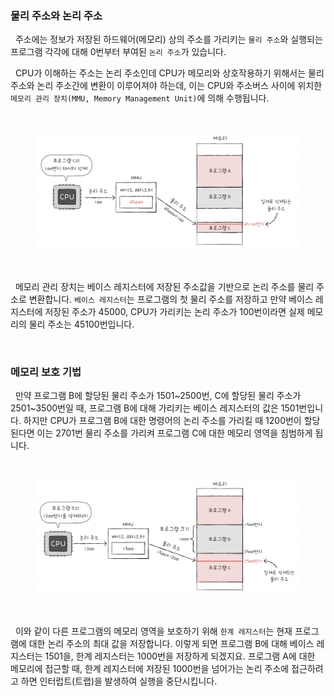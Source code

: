 ### 물리 주소와 논리 주소

&nbsp;&nbsp;주소에는 정보가 저장된 하드웨어(메모리) 상의 주소를 가리키는 `물리 주소`와 실행되는 프로그램 각각에 대해 0번부터 부여된 `논리 주소`가 있습니다.

&nbsp;&nbsp;CPU가 이해하는 주소는 논리 주소인데 CPU가 메모리와 상호작용하기 위해서는 물리 주소와 논리 주소간에 변환이 이루어져야 하는데, 이는 CPU와 주소버스 사이에 위치한 `메모리 관리 장치(MMU, Memory Management Unit)`에 의해 수행됩니다.

<br>

<figure align="center">
  <img src="../images/%EC%A3%BC%EC%86%8C%EB%B3%80%ED%99%98.png" style="width: 600px" />
</figure>

<br>

&nbsp;&nbsp;메모리 관리 장치는 베이스 레지스터에 저장된 주소값을 기반으로 논리 주소를 물리 주소로 변환합니다. `베이스 레지스터`는 프로그램의 첫 물리 주소를 저장하고 만약 베이스 레지스터에 저장된 주소가 45000, CPU가 가리키는 논리 주소가 100번이라면 실제 메모리의 물리 주소는 45100번입니다.

<br>

### 메모리 보호 기법

&nbsp;&nbsp;만약 프로그램 B에 할당된 물리 주소가 1501\~2500번, C에 할당된 물리 주소가 2501\~3500번일 때, 프로그램 B에 대해 가리키는 베이스 레지스터의 값은 1501번입니다. 하지만 CPU가 프로그램 B에 대한 명령어의 논리 주소를 가리킬 때 1200번이 할당된다면 이는 2701번 물리 주소를 가리켜 프로그램 C에 대한 메모리 영역을 침범하게 됩니다.

<br>

<figure align="center">
  <img src="../images/한계레지스터.png" style="width: 600px" />
</figure>

<br>

&nbsp;&nbsp;이와 같이 다른 프로그램의 메모리 영역을 보호하기 위해 `한계 레지스터`는 현재 프로그램에 대한 논리 주소의 최대 값을 저장합니다. 이렇게 되면 프로그램 B에 대해 베이스 레지스터는 1501을, 한계 레지스터는 1000번을 저장하게 되겠지요. 프로그램 A에 대한 메모리에 접근할 때, 한계 레지스터에 저장된 1000번을 넘어가는 논리 주소에 접근하려고 하면 인터럽트(트랩)을 발생하여 실행을 중단시킵니다.

<br>
